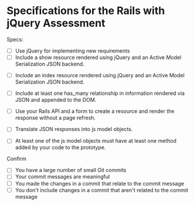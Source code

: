 # Specifications for the Rails with jQuery Assessment

Specs:
- [ ] Use jQuery for implementing new requirements
- [ ] Include a show resource rendered using jQuery and an Active Model Serialization JSON backend.

[//]: # (achievements#show)
- [ ] Include an index resource rendered using jQuery and an Active Model Serialization JSON backend.

[//]: # (users#index)
- [ ] Include at least one has_many relationship in information rendered via JSON and appended to the DOM.

[//]: # (news_feed#index)
- [ ] Use your Rails API and a form to create a resource and render the response without a page refresh.

[//]: # (achievements#create)
- [ ] Translate JSON responses into js model objects.

[//]: # (make news_feed items into js class objects, maybe use handlerbars for templating)
- [ ] At least one of the js model objects must have at least one method added by your code to the prototype.

[//]: # (news_feed javascript class can have timeSincePosted method which is updated every 1000 milliseconds)

Confirm
- [ ] You have a large number of small Git commits
- [ ] Your commit messages are meaningful
- [ ] You made the changes in a commit that relate to the commit message
- [ ] You don't include changes in a commit that aren't related to the commit message